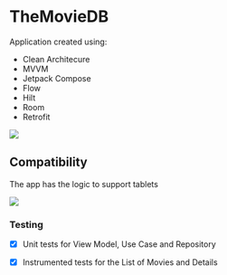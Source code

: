 # TheMovieDB

Application created using:
- Clean Architecure
- MVVM
- Jetpack Compose
- Flow
- Hilt
- Room
- Retrofit

![](appscrolling.gif)


## Compatibility

The app has the logic to support tablets

![](appscrolltablet.gif)


### Testing

- [x] Unit tests for View Model, Use Case and Repository

- [x] Instrumented tests for the List of Movies and Details
